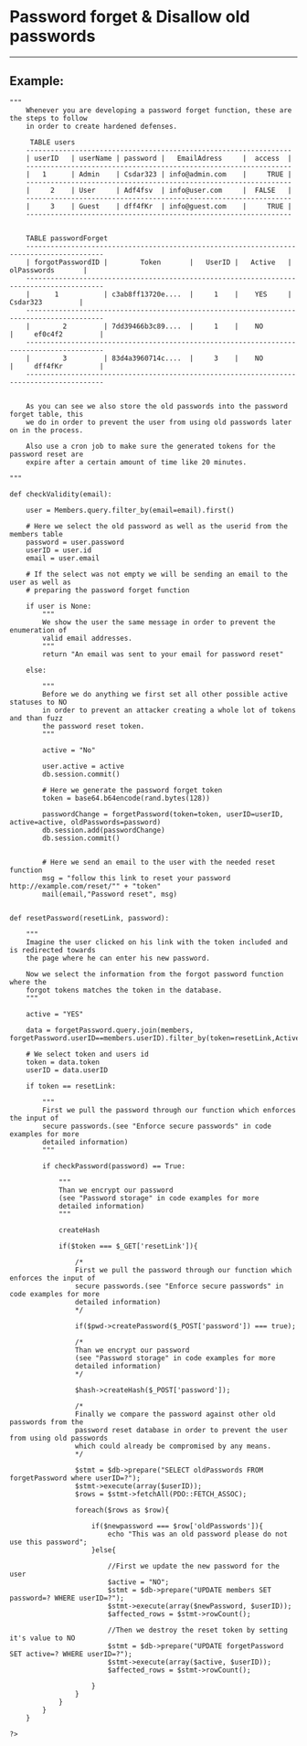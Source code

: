 # Password forget & Disallow old passwords
-------

## Example:

    """
    	Whenever you are developing a password forget function, these are the steps to follow
    	in order to create hardened defenses.

    	 TABLE users
        -----------------------------------------------------------------
        | userID   | userName | password |   EmailAdress	 |  access  |
        -----------------------------------------------------------------   
        |   1	   | Admin	  | Csdar323 | info@admin.com	 | 	   TRUE |
        -----------------------------------------------------------------    	
        |	  2	   | User	  | Adf4fsv  | info@user.com     |  FALSE   |
        -----------------------------------------------------------------    
        |	  3	   | Guest	  | dff4fKr  | info@guest.com	 |	   TRUE |
        -----------------------------------------------------------------    


        TABLE passwordForget
        -----------------------------------------------------------------------------------------   
        | forgotPasswordID | 		Token 	    | 	UserID |   Active	|	  olPasswords	    |
        -----------------------------------------------------------------------------------------
        |      1  	 	   | c3ab8ff13720e....  |	  1	   | 	YES		|	   Csdar323	      	|
        -----------------------------------------------------------------------------------------
        |	     2	 	   | 7dd39466b3c89....  |	  1	   | 	NO		  |		ef0c4f2         |
        -----------------------------------------------------------------------------------------
        |	     3	 	   | 83d4a3960714c....	|	  3	   | 	NO		  |		dff4fKr	        |
        -----------------------------------------------------------------------------------------


    	As you can see we also store the old passwords into the password forget table, this
    	we do in order to prevent the user from using old passwords later on in the process.

    	Also use a cron job to make sure the generated tokens for the password reset are
    	expire after a certain amount of time like 20 minutes.

    """

    def checkValidity(email):

        user = Members.query.filter_by(email=email).first()

        # Here we select the old password as well as the userid from the members table
        password = user.password
        userID = user.id
        email = user.email

        # If the select was not empty we will be sending an email to the user as well as 
        # preparing the password forget function

        if user is None:
            """
            We show the user the same message in order to prevent the enumeration of
            valid email addresses.
            """
            return "An email was sent to your email for password reset"

        else:

            """
            Before we do anything we first set all other possible active statuses to NO
            in order to prevent an attacker creating a whole lot of tokens and than fuzz
            the password reset token.
            """

            active = "No"

            user.active = active
            db.session.commit()

            # Here we generate the password forget token
            token = base64.b64encode(rand.bytes(128))

            passwordChange = forgetPassword(token=token, userID=userID, active=active, oldPasswords=password)
            db.session.add(passwordChange)
            db.session.commit()            


    		# Here we send an email to the user with the needed reset function
    		msg = "follow this link to reset your password http://example.com/reset/"" + "token"
    		mail(email,"Password reset", msg)


    def resetPassword(resetLink, password):		

    	"""
    	Imagine the user clicked on his link with the token included and is redirected towards
    	the page where he can enter his new password.

    	Now we select the information from the forgot password function where the
    	forgot tokens matches the token in the database.
    	"""

    	active = "YES"

        data = forgetPassword.query.join(members, forgetPassword.userID==members.userID).filter_by(token=resetLink,Active=active).all()

        # We select token and users id
        token = data.token
        userID = data.userID

        if token == resetLink:
            
            """
            First we pull the password through our function which enforces the input of
            secure passwords.(see "Enforce secure passwords" in code examples for more
            detailed information)
            """

            if checkPassword(password) == True:

                """
                Than we encrypt our password
                (see "Password storage" in code examples for more
                detailed information)    
                """

                createHash
    	
    			if($token === $_GET['resetLink']){

    				/*
    				First we pull the password through our function which enforces the input of
    				secure passwords.(see "Enforce secure passwords" in code examples for more
    				detailed information)
    				*/

    				if($pwd->createPassword($_POST['password']) === true);

    				/*
    				Than we encrypt our password
    				(see "Password storage" in code examples for more
    				detailed information)
    				*/

    				$hash->createHash($_POST['password']);

    				/*
    				Finally we compare the password against other old passwords from the
    				password reset database in order to prevent the user from using old passwords
    				which could already be compromised by any means.
    				*/

    				$stmt = $db->prepare("SELECT oldPasswords FROM forgetPassword where userID=?");
    				$stmt->execute(array($userID));
    				$rows = $stmt->fetchAll(PDO::FETCH_ASSOC);

    				foreach($rows as $row){

    					if($newpassword === $row['oldPasswords']){
    						echo "This was an old password please do not use this password";
    					}else{

    						//First we update the new password for the user
    						$active = "NO";
    						$stmt = $db->prepare("UPDATE members SET password=? WHERE userID=?");
    						$stmt->execute(array($newPassword, $userID));
    						$affected_rows = $stmt->rowCount();

    						//Then we destroy the reset token by setting it's value to NO
    						$stmt = $db->prepare("UPDATE forgetPassword SET active=? WHERE userID=?");
    						$stmt->execute(array($active, $userID));
    						$affected_rows = $stmt->rowCount();

    					}
    				}
    			}
    		}
    	}

    ?>
